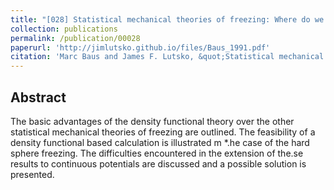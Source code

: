 ```yaml
---
title: "[028] Statistical mechanical theories of freezing: Where do we stand?"
collection: publications
permalink: /publication/00028
paperurl: 'http://jimlutsko.github.io/files/Baus_1991.pdf'
citation: 'Marc Baus and James F. Lutsko, &quot;Statistical mechanical theories of freezing: Where do we stand?&quot;, <i>Physica A</i>, <strong>176</strong>, 28 (1991)'
---
```

Abstract
---
The basic advantages of the density functional theory over the other statistical mechanical theories of freezing are outlined. The feasibility of a density functional based calculation is illustrated m *.he case of the hard sphere freezing. The difficulties encountered in the extension of the.se results to continuous potentials are discussed and a possible solution is presented. 
